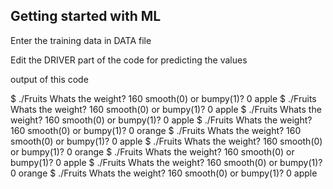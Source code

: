 ## Getting started with ML

Enter the training data in DATA file

Edit the DRIVER part of the code for predicting the values

output of this code

$ ./Fruits
Whats the weight? 160
smooth(0) or bumpy(1)? 0
apple
$ ./Fruits
Whats the weight? 160
smooth(0) or bumpy(1)? 0
apple
$ ./Fruits
Whats the weight? 160
smooth(0) or bumpy(1)? 0
apple
$ ./Fruits
Whats the weight? 160
smooth(0) or bumpy(1)? 0
orange
$ ./Fruits
Whats the weight? 160
smooth(0) or bumpy(1)? 0
apple
$ ./Fruits
Whats the weight? 160
smooth(0) or bumpy(1)? 0
orange
$ ./Fruits
Whats the weight? 160
smooth(0) or bumpy(1)? 0
apple
$ ./Fruits
Whats the weight? 160
smooth(0) or bumpy(1)? 0
orange
$ ./Fruits
Whats the weight? 160
smooth(0) or bumpy(1)? 0
apple
